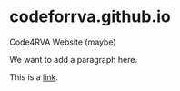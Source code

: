 # codeforrva.github.io
Code4RVA Website (maybe)

We want to add a paragraph here.

This is a [link](http://www.reddit.com).